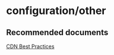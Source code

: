 <properties
	pageTitle="configuration/other"
	description="configuration/other"
	service="microsoft.cdn"
	resource="profiles"
	authors="aashu"
	displayOrder=""
	selfHelpType="generic"
	supportTopicIds="32302794"
	resourceTags=""
	productPesIds="15528"
	cloudEnvironments=""
	articleId="fb0d2429-e733-4cfd-8ae1-131891f520be"
/>

# configuration/other


## **Recommended documents**
[CDN Best Practices](https://azure.microsoft.com/documentation/articles/best-practices-cdn/)
